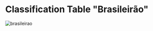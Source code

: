# Classification Table "Brasileirão"

![brasileirao](https://user-images.githubusercontent.com/39172911/109739353-3fcc2e00-7ba8-11eb-9c0d-c385c1c6498c.gif)
